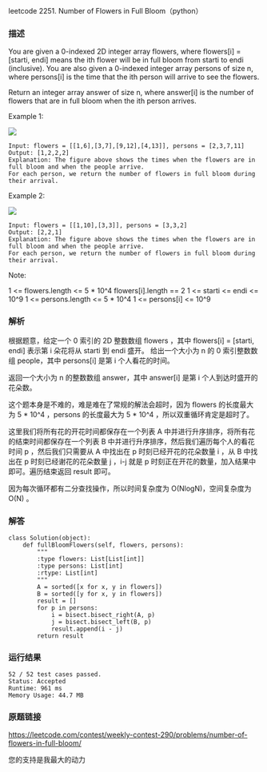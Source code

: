 leetcode  2251. Number of Flowers in Full Bloom（python）




### 描述

You are given a 0-indexed 2D integer array flowers, where flowers[i] = [starti, endi] means the ith flower will be in full bloom from starti to endi (inclusive). You are also given a 0-indexed integer array persons of size n, where persons[i] is the time that the ith person will arrive to see the flowers.

Return an integer array answer of size n, where answer[i] is the number of flowers that are in full bloom when the ith person arrives.



Example 1:

![](https://assets.leetcode.com/uploads/2022/03/02/ex1new.jpg)

	Input: flowers = [[1,6],[3,7],[9,12],[4,13]], persons = [2,3,7,11]
	Output: [1,2,2,2]
	Explanation: The figure above shows the times when the flowers are in full bloom and when the people arrive.
	For each person, we return the number of flowers in full bloom during their arrival.

	
Example 2:

![](https://assets.leetcode.com/uploads/2022/03/02/ex2new.jpg)

	Input: flowers = [[1,10],[3,3]], persons = [3,3,2]
	Output: [2,2,1]
	Explanation: The figure above shows the times when the flowers are in full bloom and when the people arrive.
	For each person, we return the number of flowers in full bloom during their arrival.







Note:

1 <= flowers.length <= 5 * 10^4
flowers[i].length == 2
1 <= starti <= endi <= 10^9
1 <= persons.length <= 5 * 10^4
1 <= persons[i] <= 10^9


### 解析


根据题意，给定一个 0 索引的 2D 整数数组 flowers ，其中 flowers[i] = [starti, endi] 表示第 i 朵花将从 starti 到 endi 盛开。 给出一个大小为 n 的 0 索引整数数组 people，其中 persons[i] 是第 i 个人看花的时间。

返回一个大小为 n 的整数数组 answer，其中 answer[i] 是第 i 个人到达时盛开的花朵数。

这个题本身是不难的，难是难在了常规的解法会超时，因为 flowers 的长度最大为 5 * 10^4 ，persons 的长度最大为 5 * 10^4 ，所以双重循环肯定是超时了。

这里我们将所有花的开花时间都保存在一个列表 A 中并进行升序排序，将所有花的结束时间都保存在一个列表 B 中并进行升序排序，然后我们遍历每个人的看花时间 p  ，然后我们只需要从 A 中找出在 p 时刻已经开花的花朵数量 i ，从 B 中找出在 p 时刻已经谢花的花朵数量 j ，i-j 就是 p 时刻正在开花的数量，加入结果中即可。遍历结束返回 result 即可。

因为每次循环都有二分查找操作，所以时间复杂度为 O(NlogN)，空间复杂度为 O(N) 。

### 解答
				
	class Solution(object):
	    def fullBloomFlowers(self, flowers, persons):
	        """
	        :type flowers: List[List[int]]
	        :type persons: List[int]
	        :rtype: List[int]
	        """
	        A = sorted([x for x, y in flowers])  
	        B = sorted([y for x, y in flowers])  
	        result = []
	        for p in persons:
	            i = bisect.bisect_right(A, p)  
	            j = bisect.bisect_left(B, p)  
	            result.append(i - j) 
	        return result

            	      
			
### 运行结果

	52 / 52 test cases passed.
	Status: Accepted
	Runtime: 961 ms
	Memory Usage: 44.7 MB


### 原题链接


https://leetcode.com/contest/weekly-contest-290/problems/number-of-flowers-in-full-bloom/



您的支持是我最大的动力
